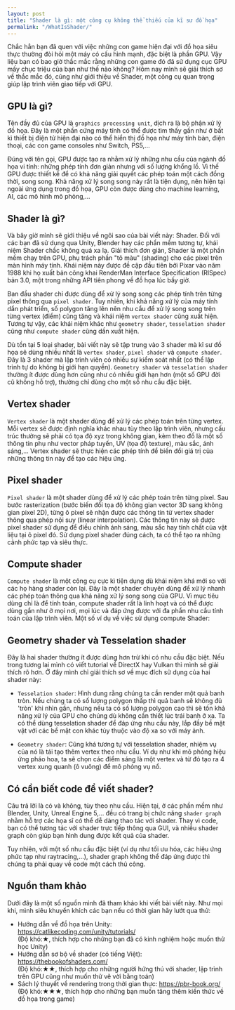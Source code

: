 ```yaml
---
layout: post
title: "Shader là gì: một công cụ không thể thiếu của kĩ sư đồ họa"
permalink: "/WhatIsShader/"
---
```


Chắc hẳn bạn đã quen với việc những con game hiện đại với đồ họa siêu thực thường đòi hỏi một máy có cấu hình mạnh, đặc biệt là phần GPU. Vậy liệu bạn có bao giờ thắc mắc rằng những con game đó đã sử dụng cục GPU mấy chục triệu của bạn như thế nào không? Hôm nay mình sẽ giải thích sơ về thắc mắc đó, cũng như giới thiệu về Shader, một công cụ quan trọng giúp lập trình viên giao tiếp với GPU.

## GPU là gì?
Tên đầy đủ của GPU là `graphics processing unit`, dịch ra là bộ phận xử lý đồ họa. Đây là một phần cứng máy tính có thể được tìm thấy gần như ở bất kì thiết bị điện tử hiện đại nào có thể hiển thị đồ họa như máy tính bàn, điện thoại, các con game consoles như Switch, PS5,... 

Đúng với tên gọi, GPU được tạo ra nhằm xử lý những nhu cầu của ngành đồ họa vi tính: những phép tính đơn giản nhưng với số lượng khổng lồ. Vì thế GPU được thiết kế để có khả năng giải quyết các phép toán một cách đồng thời, song song. Khả năng xử lý song song này rất là tiện dụng, nên hiện tại ngoài ứng dụng trong đồ họa, GPU còn được dùng cho machine learning, AI, các mô hình mô phỏng,...

## Shader là gì?
Và bây giờ mình sẽ giới thiệu về ngôi sao của bài viết này: Shader. Đối với các bạn đã sử dụng qua Unity, Blender hay các phần mềm tương tự, khái niệm Shader chắc không quá xa lạ. Giải thích đơn giản, Shader là một phần mềm chạy trên GPU, phụ trách phần "tô màu" (shading) cho các pixel trên màn hình máy tính. Khái niệm này được đề cập đầu tiên bởi Pixar vào năm 1988 khi họ xuất bản công khai RenderMan Interface Specification (RISpec) bản 3.0, một trong những API tiên phong về đồ họa lúc bấy giờ.

Ban đầu shader chỉ được dùng để xử lý song song các phép tính trên từng pixel thông qua `pixel shader`. Tuy nhiên, khi khả năng xử lý của máy tính dần phát triển, số polygon tăng lên nên nhu cầu để xử lý song song trên từng vertex (điểm) cũng tăng và khái niệm `vertex shader` cũng xuất hiện. Tương tự vậy, các khái niệm khác như `geometry shader`, `tesselation shader` cũng như `compute shader` cũng dần xuất hiện.

Dù tồn tại 5 loại shader, bài viết này sẽ tập trung vào 3 shader mà kĩ sư đồ họa sẽ dùng nhiều nhất là `vertex shader`, `pixel shader` và `compute shader`. Đây là 3 shader mà lập trình viên có nhiều sự kiểm soát nhất (có thể lập trình tự do không bị giới hạn quyền). `Geometry shader` và `tesselation shader` thường ít được dùng hơn cũng như có nhiều giới hạn hơn (một số GPU đời cũ không hỗ trợ), thường chỉ dùng cho một số nhu cầu đặc biệt.

## Vertex shader
`Vertex shader` là một shader dùng để xử lý các phép toán trên từng vertex. Mỗi vertex sẽ được định nghĩa khác nhau tùy theo lập trình viên, nhưng cấu trúc thường sẽ phải có tọa độ xyz trong không gian, kèm theo đố là một số thông tin phụ như vector pháp tuyến, UV (tọa độ texture), màu sắc, ánh sáng,... Vertex shader sẽ thực hiện các phép tính để biến đổi giá trị của những thông tin này để tạo các hiệu ứng.

[comment]: <> (Ảnh character skinning)

[comment]: <> (https://catlikecoding.com/unity/tutorials/flow/waves/)

## Pixel shader
`Pixel shader` là một shader dùng để xử lý các phép toán trên từng pixel. Sau bước rasterization (bước biến đổi tọa độ không gian vector 3D sang không gian pixel 2D), từng ô pixel sẽ nhận được các thông tin từ vertex shader thông qua phép nội suy (linear interpolation). Các thông tin này sẽ được pixel shader sử dụng để điều chỉnh ánh sáng, màu sắc hay tính chất của vật liệu tại ô pixel đó. Sử dụng pixel shader đúng cách, ta có thể tạo ra những cảnh phức tạp và siêu thực.

[comment]: <> (Reuse celshading sample)

[comment]: <> (Phong shading)

[comment]: <> (https://catlikecoding.com/unity/tutorials/rendering/part-8/)

## Compute shader
`Compute shader` là một công cụ cực kì tiện dụng dù khái niệm khá mới so với các họ hàng shader còn lại. Đây là một shader chuyên dùng để xử lý nhanh các phép toán thông qua khả năng xử lý song song của GPU. Vì mục tiêu dùng chỉ là để tính toán, compute shader rất là linh hoạt và có thể được dùng gần như ở mọi nơi, mọi lúc và đáp ứng được với đa phần nhu cầu tính toán của lập trình viên. Một số ví dụ về việc sử dụng compute Shader:

[comment]: <> (Shader toy)

[comment]: <> (Acerola)

[comment]: <> (Catlike)

## Geometry shader và Tesselation shader
Đây là hai shader thường ít được dùng hơn trừ khi có nhu cầu đặc biệt. Nếu trong tương lai mình có viết tutorial về DirectX hay Vulkan thì mình sẽ giải thích rõ hơn. Ở đây mình chỉ giải thích sơ về mục đích sử dụng của hai shader này:

- `Tesselation shader`: Hình dung rằng chúng ta cần render một quả banh tròn. Nếu chúng ta có số lượng polygon thấp thì quả banh sẽ không đủ 'tròn' khi nhìn gần, nhưng nếu ta có số lượng polygon cao thì sẽ tốn khả năng xử lý của GPU cho chúng dù không cần thiết lúc trái banh ở xa. Ta có thể dùng tesselation shader để đáp ứng nhu cầu này, lắp đầy bề mặt vật với các bề mặt con khác tùy thuộc vào độ xa so với máy ảnh. 

- `Geometry shader`: Cũng khá tương tự với tesselation shader, nhiệm vụ của nó là tái tạo thêm vertex theo nhu cầu. Ví dụ như khi mô phỏng hiệu ứng pháo hoa, ta sẽ chọn các điểm sáng là một vertex và từ đó tạo ra 4 vertex xung quanh (ô vuông) để mô phỏng vụ nổ.

## Có cần biết code để viết shader?
Câu trả lời là có và không, tùy theo nhu cầu. Hiện tại, ở các phần mềm như Blender, Unity, Unreal Engine 5,... đều có trang bị chức năng `shader graph` nhằm hỗ trợ các họa sĩ có thể dễ dàng thao tác với shader. Thay vì code, bạn có thể tương tác với shader trực tiếp thông qua GUI, và nhiều shader graph còn giúp bạn hình dung được kết quả của shader. 

Tuy nhiên, với một số nhu cầu đặc biệt (ví dụ như tối ưu hóa, các hiệu ứng phức tạp như raytracing,...), shader graph không thể đáp ứng được thì chúng ta phải quay về code một cách thủ công.


## Nguồn tham khảo
Dưới đây là một số nguồn mình đã tham khảo khi viết bài viết này. Như mọi khi, mình siêu khuyến khích các bạn nếu có thời gian hãy lướt qua thử:
- Hướng dẫn về đồ họa trên Unity: <https://catlikecoding.com/unity/tutorials/> \
(Độ khó:★, thích hợp cho những bạn đã có kinh nghiệm hoặc muốn thử học Unity)
- Hướng dẫn sơ bộ về shader (có tiếng Việt): <https://thebookofshaders.com/> \
(Độ khó:★★, thích hợp cho những người hứng thú với shader, lập trình trên GPU cũng như muốn thử vẽ vời bằng toán)
- Sách lý thuyết về rendering trong thời gian thực: <https://pbr-book.org/> \
(Độ khó:★★★, thích hợp cho những bạn muốn tăng thêm kiến thức về đồ họa trong game)
